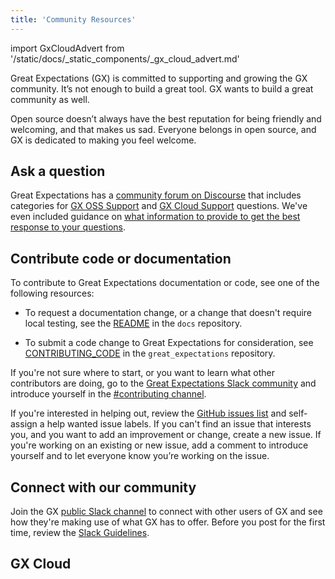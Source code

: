 ```yaml
---
title: 'Community Resources'
---
```

import GxCloudAdvert from '/static/docs/_static_components/_gx_cloud_advert.md'

Great Expectations (GX) is committed to supporting and growing the GX community. It’s not enough to build a great tool. GX wants to build a great community as well.

Open source doesn’t always have the best reputation for being friendly and welcoming, and that makes us sad. Everyone belongs in open source, and GX is dedicated to making you feel welcome.


## Ask a question
Great Expectations has a [community forum on Discourse](https://discourse.greatexpectations.io/) that includes categories for [GX OSS Support](https://discourse.greatexpectations.io/c/oss-support/) and [GX Cloud Support](https://discourse.greatexpectations.io/c/cloud-support/) questions.  We've even included guidance on [what information to provide to get the best response to your questions](https://discourse.greatexpectations.io/t/how-to-get-your-questions-answered/1191).  

<!--
You can also use [GitHub Discussions](https://github.com/great-expectations/great_expectations/discussions/4951).
-->

<!--
## File a bug report or feature request
If you have bugfix or feature request, see [upvote an existing issue](https://github.com/great-expectations/great_expectations/issues) or [open a new issue](https://github.com/great-expectations/great_expectations/issues/new).
-->

## Contribute code or documentation
To contribute to Great Expectations documentation or code, see one of the following resources:

- To request a documentation change, or a change that doesn't require local testing, see the [README](https://github.com/great-expectations/great_expectations/tree/develop/docs) in the `docs` repository.

- To submit a code change to Great Expectations for consideration, see [CONTRIBUTING_CODE](https://github.com/great-expectations/great_expectations/blob/develop/CONTRIBUTING_CODE.md) in the `great_expectations` repository.

<!--
- To create and submit a Custom Expectation to Great Expectations for consideration, see [CONTRIBUTING_EXPECTATIONS](https://github.com/great-expectations/great_expectations/blob/develop/CONTRIBUTING_EXPECTATIONS.md) in the `great_expectations` repository.

- To submit a custom package to Great Expectations for consideration, see [CONTRIBUTING_PACKAGES](https://github.com/great-expectations/great_expectations/blob/develop/CONTRIBUTING_PACKAGES.md) in the `great_expectations` repository.
-->

If you're not sure where to start, or you want to learn what other contributors are doing, go to the [Great Expectations Slack community](https://greatexpectations.io/slack) and introduce yourself in the [#contributing channel](https://greatexpectationstalk.slack.com/archives/CV828B2UX).

If you're interested in helping out, review the [GitHub issues list](https://github.com/great-expectations/great_expectations/issues) and self-assign a help wanted issue labels. If you can't find an issue that interests you, and you want to add an improvement or change, create a new issue. If you're working on an existing or new issue, add a comment to introduce yourself and to let everyone know you’re working on the issue.

## Connect with our community
Join the GX [public Slack channel](https://greatexpectations.io/slack) to connect with other users of GX and see how they're making use of what GX has to offer. Before you post for the first time, review the [Slack Guidelines](https://discourse.greatexpectations.io/t/slack-guidelines/1195).

## GX Cloud

<GxCloudAdvert/>